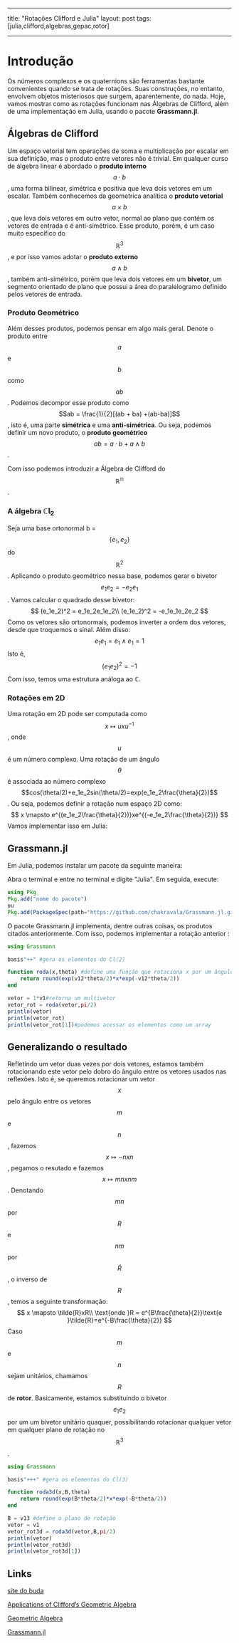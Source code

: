 

---
title: "Rotações Clifford e Julia"
layout: post
tags: [julia,clifford,algebras,gepac,rotor]

---

# Introdução

Os números complexos e os quaternions são ferramentas bastante convenientes quando se trata de rotações. Suas construções, no entanto, envolvem objetos misteriosos que surgem, aparentemente, do nada. Hoje, vamos mostrar como as rotações funcionam nas Álgebras de Clifford, além de uma implementação em Julia, usando o pacote **Grassmann.jl**.

## Álgebras de Clifford

Um espaço vetorial tem operações de soma e multiplicação por escalar em sua definição, mas o produto entre vetores não é trivial. Em qualquer curso de álgebra linear é abordado o **produto interno** $$a\cdot b$$, uma forma bilinear, simétrica e positiva que leva dois vetores em um escalar. Também conhecemos da geometrica analítica o **produto vetorial** $$a\times b$$, que leva dois vetores em outro vetor, normal ao plano que contém os vetores de entrada e é anti-simétrico. Esse produto, porém, é um caso muito específico do $$\mathbb{R}^3$$, e por isso vamos adotar o **produto externo** $$a\wedge b$$, também anti-simétrico, porém que leva dois vetores em um **bivetor**, um segmento orientado de plano que possui a área do paralelogramo definido pelos vetores de entrada. 

### Produto Geométrico

Além desses produtos, podemos pensar em algo mais geral. Denote o produto entre $$a$$ e $$b$$ como $$ab$$. Podemos decompor esse produto como $$ab = \frac{1}{2}[(ab + ba) +(ab-ba)]$$, isto é, uma parte **simétrica** e uma **anti-simétrica**. Ou seja, podemos definir um novo produto, o **produto geométrico** $$ab=a\cdot b+a\wedge b$$.

Com isso podemos introduzir a Álgebra de Clifford do $$\mathbb{R^n}$$.

### A álgebra $\mathbb{Cl}_2$

Seja uma base ortonormal b = $$\{e_1,e_2\}$$ do $$\mathbb{R}^2$$. Aplicando o produto geométrico nessa base, podemos gerar o bivetor $$e_1e_2=-e_2e_1$$. Vamos calcular o quadrado desse bivetor:
$$
(e_1e_2)^2 = e_1e_2e_1e_2\\
(e_1e_2)^2 = -e_1e_1e_2e_2
$$
Como os vetores são ortonormais, podemos inverter a ordem dos vetores, desde que troquemos o sinal. Além disso:
$$
e_1e_1 = e_1\wedge e_1 = 1
$$
Isto é,
$$
(e_1e_2)^2=-1
$$
Com isso, temos uma estrutura análoga ao $\mathbb{C}$. 

### Rotações em 2D

Uma rotação em 2D pode ser computada como $$x\mapsto ux{u}^{-1}$$, onde $$u$$ é um número complexo. Uma rotação de um ângulo $$\theta$$ é associada ao número complexo $$cos(\theta/2)+e_1e_2sin(\theta/2)=exp(e_1e_2\frac{\theta}{2})$$. Ou seja, podemos definir a rotação num espaço 2D como:
$$
x \mapsto e^{(e_1e_2\frac{\theta}{2})}xe^{(-e_1e_2\frac{\theta}{2})}
$$
Vamos implementar isso em Julia:

## Grassmann.jl

Em Julia, podemos instalar um pacote da seguinte maneira:

Abra o terminal e entre no terminal e digite "Julia". Em seguida, execute:

```julia
using Pkg
Pkg.add("nome do pacote")
ou 
Pkg.add(PackageSpec(path="https://github.com/chakravala/Grassmann.jl.git"))#no caso do Grassmann.jl
```



O pacote Grassmann.jl implementa, dentre outras coisas, os produtos citados anteriormente. Com isso, podemos implementar a rotação anterior :

```julia
using Grassmann

basis"++" #gera os elementos do Cl(2)

function roda(x,theta) #define uma função que rotaciona x por um ângulo theta
    return round(exp(v12*theta/2)*x*exp(-v12*theta/2))
end

vetor = 1*v1#retorna um multivetor    
vetor_rot = roda(vetor,pi/2)
println(vetor)
println(vetor_rot)
println(vetor_rot[1])#podemos acessar os elementos como um array
```

## Generalizando o resultado

Refletindo um vetor duas vezes por dois vetores, estamos também rotacionando este vetor pelo dobro do ângulo entre os vetores usados nas reflexões. Isto é, se queremos rotacionar um vetor $$x$$ pelo ângulo entre os vetores $$m$$ e $$n$$, fazemos $$x \mapsto -nxn$$, pegamos o resutado e fazemos $$x \mapsto mnxnm$$. Denotando $$mn$$ por $$R$$ e $$nm$$ por $$\tilde{R}$$, o inverso de $$R$$, temos a seguinte transformação:   
$$
x \mapsto \tilde{R}xR\\
\text{onde }R = e^{B\frac{\theta}{2}}\text{e }\tilde{R}=e^{-B\frac{\theta}{2}}
$$
Caso $$m$$ e $$n$$ sejam unitários, chamamos $$R$$ de **rotor**. Basicamente, estamos substituindo o bivetor $$e_1e_2$$ por um um bivetor unitário quaquer, possibilitando rotacionar qualquer vetor em qualquer plano de rotação no $$\mathbb{R}^3$$. 

```julia
using Grassmann

basis"+++" #gera os elementos do Cl(3)

function roda3d(x,B,theta)
    return round(exp(B*theta/2)*x*exp(-B*theta/2))
end

B = v13 #define o plano de rotação
vetor = v1
vetor_rot3d = roda3d(vetor,B,pi/2)
println(vetor)
println(vetor_rot3d)
println(vetor_rot3d[1])
```

## Links

[site do buda](https://hirobuda.github.io/)

[Applications of Clifford’s Geometric Algebra](https://arxiv.org/abs/1305.5663)

[Geometric Algebra](https://arxiv.org/abs/1205.5935)

[Grassmann.jl](https://github.com/chakravala/Grassmann.jl)

